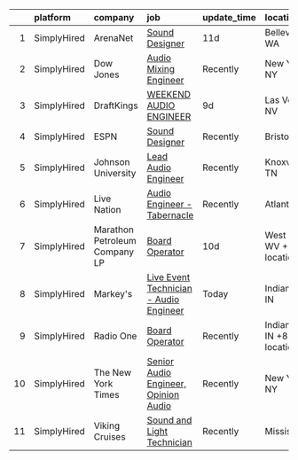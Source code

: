 

|    | platform    | company                       | job                                                                                                                                               | update_time   | location                      |
|---:|:------------|:------------------------------|:--------------------------------------------------------------------------------------------------------------------------------------------------|:--------------|:------------------------------|
|  1 | SimplyHired | ArenaNet                      | [Sound Designer](https://www.simplyhired.com/job/rThG5IY9IzWMAoan9hcJnI7UxDCG6Ihg__kK3_DSy7e3u3DOyW-XHQ?q=audio+engineer)                         | 11d           | Bellevue, WA                  |
|  2 | SimplyHired | Dow Jones                     | [Audio Mixing Engineer](https://www.simplyhired.com/job/mYBxqupVmRoT43f7LmDVlrB_XLeqR2fODO2G3gz--Ccz5u-QLSZRUg?q=audio+engineer)                  | Recently      | New York, NY                  |
|  3 | SimplyHired | DraftKings                    | [WEEKEND AUDIO ENGINEER](https://www.simplyhired.com/job/LqdYySsPYB_z6VLHBJYilRvdXTSnAUHDkXFWrub-VfESQCW3GvxkGg?q=audio+engineer)                 | 9d            | Las Vegas, NV                 |
|  4 | SimplyHired | ESPN                          | [Sound Designer](https://www.simplyhired.com/job/-pQTL77CSRSoogkAPIImoniIHQxPXM21wAqOE09JhGOiN3sPS6ZjRg?q=audio+engineer)                         | Recently      | Bristol, CT                   |
|  5 | SimplyHired | Johnson University            | [Lead Audio Engineer](https://www.simplyhired.com/job/cdDHJQnKvp0PvDQTr-tASc_wR0VRfRHwbKBKvK7UiKV69Dh-R5u62w?q=audio+engineer)                    | Recently      | Knoxville, TN                 |
|  6 | SimplyHired | Live Nation                   | [Audio Engineer - Tabernacle](https://www.simplyhired.com/job/ivjfh3rrkjP-61cPhxu9PA0rkvEupZL4DIFdZWBZ2KhQoU_hRJQrDQ?q=audio+engineer)            | Recently      | Atlanta, GA                   |
|  7 | SimplyHired | Marathon Petroleum Company LP | [Board Operator](https://www.simplyhired.com/job/bKg3XnTQN_bqNDlsXmRRe9rG_Z88iECrnFCaQvuVpsgE-ooyzXwvQw?q=audio+engineer)                         | 10d           | West Union, WV +1 location    |
|  8 | SimplyHired | Markey's                      | [Live Event Technician - Audio Engineer](https://www.simplyhired.com/job/GD1CtLoi-2AjwcktsZy8EH2wE3KOwLGZvEJ3nAmTWwXTxOLMHYg5Vw?q=audio+engineer) | Today         | Indianapolis, IN              |
|  9 | SimplyHired | Radio One                     | [Board Operator](https://www.simplyhired.com/job/ymG4EBV6qlI2xlW6f17WaU3UztzbhJC2Jyl4b2BiVzpzKI_mn2NRSg?q=audio+engineer)                         | Recently      | Indianapolis, IN +8 locations |
| 10 | SimplyHired | The New York Times            | [Senior Audio Engineer, Opinion Audio](https://www.simplyhired.com/job/HuXSoAZObHcFI8PcQ7zL_2CBX1evq-g_zdwCH26S1kbXueXAv0qd8Q?q=audio+engineer)   | Recently      | New York, NY                  |
| 11 | SimplyHired | Viking Cruises                | [Sound and Light Technician](https://www.simplyhired.com/job/v_xOXZrqWJ0DqwcAUGpafTzjec18eWXqtAuTeKmcB84iwxLIiPc-rQ?q=audio+engineer)             | Recently      | Mississippi                   |